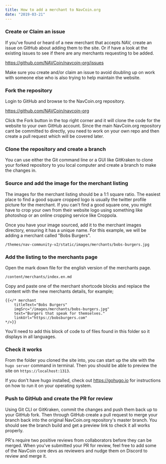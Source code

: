 ```yaml
---
title: How to add a merchant to NavCoin.org
date: "2019-03-21"
---
```


### Create or Claim an issue
If you've found or heard of a new merchant that accepts NAV, create an issue on GitHub about adding them to the site. Or if have a look at the existing issues to see if there are any merchants requesting to be added.

https://github.com/NAVCoin/navcoin-org/issues

Make sure you create and/or claim an issue to avoid doubling up on work with someone else who is also trying to help maintain the website.

### Fork the repository

Login to GitHub and browse to the NavCoin.org repository.

https://github.com/NAVCoin/navcoin-org

Click the Fork button in the top right corner and it will clone the code for the website to your own GitHub account. Since the main NavCoin.org repository cant be committed to directly, you need to work on your own repo and then create a pull request which will be covered later.

### Clone the repository and create a branch

You can use either the Git command line or a GUI like GitKraken to clone your forked repository to you local computer and create a branch to make the changes in.


### Source and add the image for the merchant listing

The images for the merchant listing should be a 1:1 square ratio. The easiest place to find a good square cropped logo is usually the twitter profile picture for the merchant.  If you can't find a good square one, you might have to crop your own from their website logo using something like photoshop or an online cropping service like Croppola.

Once you have your image sourced, add it to the merchant images directory, ensuring it has a unique name. For this example, we will be adding a merchant called "Bobs Burgers".
```
/themes/nav-community-v2/static/images/merchants/bobs-burgers.jpg
```

### Add the listing to the merchants page

Open the mark down file for the english version of the merchants page.
```
/content/merchants/index.en.md
```
Copy and paste one of the merchant shortcode blocks and replace the content with the new merchants details, for example;
```
{{</* merchant
    titleText="Bobs Burgers"
    imgSrc="/images/merchants/bobs-burgers.jpg"
    text="Burgers that speak for themselves."
    linkUrl="https://bobsburgers.com"
*/>}}
```

You'll need to add this block of code to of files found in this folder so it displays in all languages.

### Check it works

From the folder you cloned the site into, you can start up the site with the `hugo server` command in terminal. Then you should be able to preview the site on `https://localhost:1313`.

If you don't have hugo installed, check out https://gohugo.io for instructions on how to run it on your operating system.

### Push to GitHub and create the PR for review

Using Git CLI or GitKraken, commit the changes and push them back up to your GitHub fork. Then through GitHub create a pull request to merge your branch back into the original NavCoin.org repository's master branch. You should see the branch build and get a preview link to check it all works properly.

PR's require two positive reviews from collaborators before they can be merged. When you've submitted your PR for review, feel free to add some of the NavCoin core devs as reviewers and nudge them on Discord to review and merge it.
